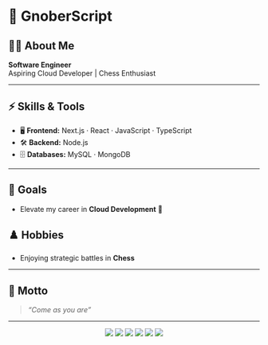 # 🌙 GnoberScript

## 🧑‍💻 About Me
**Software Engineer**  
Aspiring Cloud Developer | Chess Enthusiast

---

## ⚡ Skills & Tools
- 🖥️ **Frontend:** Next.js · React · JavaScript · TypeScript
- 🛠️ **Backend:** Node.js
- 🗄️ **Databases:** MySQL · MongoDB

---

## 🎯 Goals
- Elevate my career in **Cloud Development** 🚀

## ♟️ Hobbies
- Enjoying strategic battles in **Chess**

---

## 💬 Motto
> _“Come as you are”_

---

<p align="center">
  <img src="https://img.shields.io/badge/Next.js-black?logo=nextdotjs&logoColor=white">
  <img src="https://img.shields.io/badge/React-blue?logo=react&logoColor=white">
  <img src="https://img.shields.io/badge/Node.js-green?logo=node.js&logoColor=white">
  <img src="https://img.shields.io/badge/TypeScript-007acc?logo=typescript&logoColor=white">
  <img src="https://img.shields.io/badge/MySQL-4479A1?logo=mysql&logoColor=white">
  <img src="https://img.shields.io/badge/MongoDB-47A248?logo=mongodb&logoColor=white">
</p>
